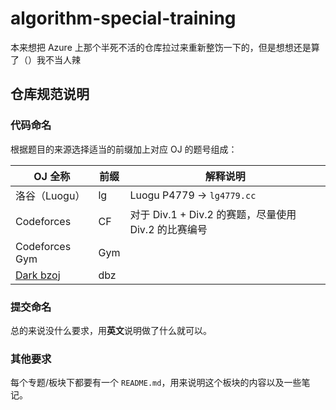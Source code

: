 # algorithm-special-training

本来想把 Azure 上那个半死不活的仓库拉过来重新整饬一下的，但是想想还是算了（）我不当人辣

## 仓库规范说明

### 代码命名

根据题目的来源选择适当的前缀加上对应 OJ 的题号组成：

|OJ 全称|前缀|解释说明|
|------|----|-------|
|洛谷（Luogu）|lg|Luogu P4779 -> `lg4779.cc`|
|Codeforces|CF|对于 Div.1 + Div.2 的赛题，尽量使用 Div.2 的比赛编号|
|Codeforces Gym|Gym||
|[Dark bzoj](https://darkbzoj.tk/)|dbz||

### 提交命名

总的来说没什么要求，用**英文**说明做了什么就可以。

### 其他要求

每个专题/板块下都要有一个 `README.md`，用来说明这个板块的内容以及一些笔记。
